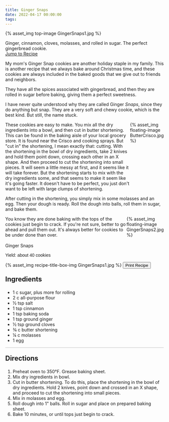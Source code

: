 ```yaml
---
title: Ginger Snaps
date: 2022-04-17 00:00:00
tags:
---
```


{% asset_img top-image GingerSnaps1.jpg %}
<div class="post-body">
Ginger, cinnamon, cloves, molasses, and rolled in sugar. The perfect gingerbread cookie. 
<br>
<!--more-->

<a class="jump-to-recipe-btn" href="#recipejump"> 
    Jump to Recipe
</a>

My mom's Ginger Snap cookies are another holiday staple in my family. This is another recipe that we always bake around Christmas time, and these cookies are always included in the baked goods that we give out to friends and neighbors. 

They have all the spices associated with gingerbread, and then they are rolled in sugar before baking, giving them a perfect sweetness. 

I have never quite understood why they are called Ginger *Snaps*, since they do anything but snap. They are a very soft and chewy cookie, which is the best kind. But still, the name stuck. 

<div style="display: flex;">
These cookies are easy to make. You mix all the dry ingredients into a bowl, and then cut in butter shortening. This can be found in the baking aisle of your local grocery store. It is found near the Crisco and cooking sprays. But "cut in" the shortening, I mean exactly that: cutting. With the shortening in the bowl of dry ingredients, take 2 knives and hold them point down, crossing each other in an X shape. And then proceed to cut the shortening into small pieces. It will seem a little messy at first, and it seems like it will take forever. But the shortening starts to mix with the dry ingredients some, and that seems to make it seem like it's going faster. It doesn't have to be perfect, you just don't want to be left with large clumps of shortening.
<div>
    {% asset_img floating-image ButterCrisco.jpg %}
</div>
</div>

After cutting in the shortening, you simply mix in some molasses and an egg. Then your dough is ready. Roll the dough into balls, roll them in sugar, and bake them. 

<div style="display: flex;">
You know they are done baking with the tops of the cookies just begin to crack. If you're not sure, better to go ahead and pull them out. It's always better for cookies to be under done than over. 
<div>
    {% asset_img floating-image GingerSnaps2.jpg %}
</div>
</div>

<br>
</div>

<div id="recipejump"></div>
<div id="recipe">
    <div class="recipe-box">
        <div class="recipe-title-box">
            <div>
                <div class="recipe-title-box-title">
                    <div class="recipe-title-box-header">Ginger Snaps</div>
                </div>
                <p class="recipe-title-box-title" style="font-family: Arial;">Yield: about 40 cookies </p>
            </div>
            {% asset_img recipe-title-box-img GingerSnaps1.jpg %}
            <button class="print-recipe"
                    type="button"
                    onclick="printDIV('recipe')" >
                Print Recipe
            </button>
        </div>
        <p style="font-size:150%;"><b>Ingredients</b></p>
        <ul class="post-body">
                <li>1 c sugar, plus more for rolling</li>
                <li>2 c all-purpose flour</li>
                <li>½ tsp salt</li>
                <li>1 tsp cinnamon</li>
                <li>1 tsp baking soda</li>
                <li>1 tsp ground ginger</li>
                <li>½ tsp ground cloves</li>
                <li>¾ c butter shortening</li>
                <li>¼ c molasses</li>
                <li>1 egg</li>
        </ul>
        <hr style="height:1px;background-color:rgb(189, 189, 189) ">
        <p style="font-size:150%;"><b>Directions</b></p>
        <ol class="post-body">
            <li>Preheat oven to 350°F. Grease baking sheet.</li>
            <li>Mix dry ingredients in bowl.</li>
            <li>Cut in butter shortening. To do this, place the shortening in the bowl of dry ingredients. Hold 2 knives, point down and crossed in an X shape, and proceed to cut the shortening into small pieces.</li>
            <li>Mix in molasses and egg.</li>
            <li>Roll dough into 1" balls. Roll in sugar and place on prepared baking sheet.</li>
            <li>Bake 10 minutes, or until tops just begin to crack.</li>
        </ol> 
    </div>
</div>

<br>
